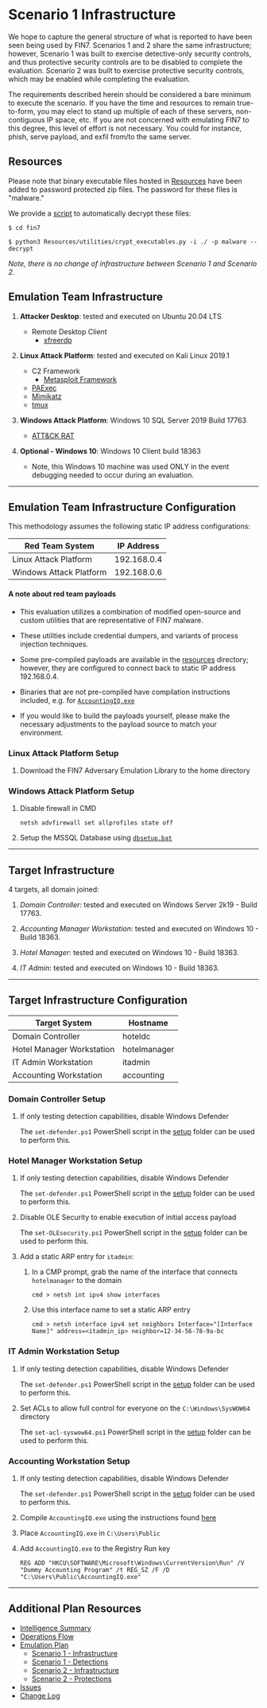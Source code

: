 # Scenario 1 Infrastructure

We hope to capture the general structure of what is reported to have been seen being used by FIN7. Scenarios 1 and 2 share the same infrastructure; however, Scenario 1 was built to exercise detective-only security controls, and thus protective security controls are to be disabled to complete the evaluation. Scenario 2 was built to exercise protective security controls, which may be enabled while completing the evaluation.

The requirements described herein should be considered a bare minimum to execute the scenario.  If you have the time and resources to remain true-to-form, you may elect to stand up multiple of each of these servers, non-contiguous IP space, etc.  If you are not concerned with emulating FIN7 to this degree, this level of effort is not necessary.  You could for instance, phish, serve payload, and exfil from/to the same server.

## Resources

Please note that binary executable files hosted in [Resources](/Resources/) have been added to password protected zip files.  The password for these files is "malware."

We provide a [script](/Resources/utilities/crypt_executables.py) to automatically decrypt these files:

```
$ cd fin7

$ python3 Resources/utilities/crypt_executables.py -i ./ -p malware --decrypt
```

*Note, there is no change of infrastructure between Scenario 1 and Scenario 2.*

## Emulation Team Infrastructure

1. **Attacker Desktop**: tested and executed on Ubuntu 20.04 LTS
    - Remote Desktop Client
        - [xfreerdp](https://www.freerdp.com/)

2. **Linux Attack Platform**: tested and executed on Kali Linux 2019.1
    - C2 Framework
        - [Metasploit Framework](https://github.com/rapid7/metasploit-framework)
    - [PAExec](https://github.com/poweradminllc/PAExec)
    - [Mimikatz](https://github.com/gentilkiwi/mimikatz/wiki)
    - [tmux](https://github.com/tmux/tmux/wiki)

3. **Windows Attack Platform**: Windows 10 SQL Server 2019 Build 17763
    - [ATT&CK RAT](/Resources/Scenario_1/Step11/FIN7_SQLRat_C2_Server)

4. **Optional - Windows 10**: Windows 10 Client build 18363
	* Note, this Windows 10 machine was used ONLY in the event debugging needed to occur during an evaluation.

---

## Emulation Team Infrastructure Configuration

This methodology assumes the following static IP address configurations:

| Red Team System | IP Address |
| ------ | ------ |
| Linux Attack Platform | 192.168.0.4 |
| Windows Attack Platform | 192.168.0.6 |

#### A note about red team payloads

- This evaluation utilizes a combination of modified open-source and custom utilities that are representative of FIN7 malware.

- These utilities include credential dumpers, and variants of process injection techniques.

- Some pre-compiled payloads are available in the [resources](/Resources) directory; however, they are configured to connect back to static IP address 192.168.0.4.

- Binaries that are not pre-compiled have compilation instructions included, e.g. for [`AccountingIQ.exe`](/Resources/Step10/README.md) 

- If you would like to build the payloads yourself, please make the necessary adjustments to the payload source to match your environment.

### Linux Attack Platform Setup

1. Download the FIN7 Adversary Emulation Library to the home directory

### Windows Attack Platform Setup

1. Disable firewall in CMD
    ```
    netsh advfirewall set allprofiles state off
    ```

2. Setup the MSSQL Database using [`dbsetup.bat`](/Resources/setup/dbsetup.bat)

---

## Target Infrastructure

4 targets, all domain joined:

1. *Domain Controller*: tested and executed on Windows Server 2k19 - Build 17763.

2. *Accounting Manager Workstation*: tested and executed on Windows 10 - Build 18363.

3. *Hotel Manager*: tested and executed on Windows 10 - Build 18363.

4. *IT Admin*: tested and executed on Windows 10 - Build 18363.

--- 

## Target Infrastructure Configuration

| Target System | Hostname |
| ------ | ------ |
| Domain Controller | hoteldc |
| Hotel Manager Workstation | hotelmanager |
| IT Admin Workstation | itadmin |
| Accounting Workstation | accounting |

### Domain Controller Setup

1. If only testing detection capabilities, disable Windows Defender

    The `set-defender.ps1` PowerShell script in the [setup](/Resources/setup) folder can be used to perform this.

### Hotel Manager Workstation Setup

1. If only testing detection capabilities, disable Windows Defender

    The `set-defender.ps1` PowerShell script in the [setup](/Resources/setup) folder can be used to perform this.
   
2. Disable OLE Security to enable execution of initial access payload
    
    The `set-OLEsecurity.ps1` PowerShell script in the [setup](/Resources/setup) folder can be used to perform this.
   
3. Add a static ARP entry for `itadmin`:
    
    1. In a CMP prompt, grab the name of the interface that connects `hotelmanager` to the domain
        ```
        cmd > netsh int ipv4 show interfaces
        ```
    
    2. Use this interface name to set a static ARP entry
        ```
        cmd > netsh interface ipv4 set neighbors Interface="[Interface Name]" address=<itadmin_ip> neighbor=12-34-56-78-9a-bc
        ```

### IT Admin Workstation Setup

1. If only testing detection capabilities, disable Windows Defender

    The `set-defender.ps1` PowerShell script in the [setup](/Resources/setup) folder can be used to perform this.

2. Set ACLs to allow full control for everyone on the `C:\Windows\SysWOW64` directory
    
    The `set-acl-syswow64.ps1` PowerShell script in the [setup](/Resources/setup) folder can be used to perform this.

### Accounting Workstation Setup

1. If only testing detection capabilities, disable Windows Defender

    The `set-defender.ps1` PowerShell script in the [setup](/Resources/setup) folder can be used to perform this.

2. Compile `AccountingIQ.exe` using the instructions found [here](/Resources/Step10/README.md)

3. Place `AccountingIQ.exe` in `C:\Users\Public`

4. Add `AccountingIQ.exe` to the Registry Run key
    ```
    REG ADD "HKCU\SOFTWARE\Microsoft\Windows\CurrentVersion\Run" /V "Dummy Accounting Program" /t REG_SZ /F /D "C:\Users\Public\AccountingIQ.exe"
    ```

--- 

## Additional Plan Resources

- [Intelligence Summary](/Intelligence_Summary.md)
- [Operations Flow](/Operations_Flow.md)
- [Emulation Plan](/Emulation_Plan)
  - [Scenario 1 - Infrastructure](/Emulation_Plan/Scenario_1/Infrastructure.md)
  - [Scenario 1 - Detections](/Emulation_Plan/Scenario_1)
  - [Scenario 2 - Infrastructure](/Emulation_Plan/Scenario_2/Infrastructure.md)
  - [Scenario 2 - Protections](/Emulation_Plan/Scenario_2)
- [Issues](https://github.com/center-for-threat-informed-defense/adversary_emulation_library/issues)
- [Change Log](/CHANGE_LOG.md)
